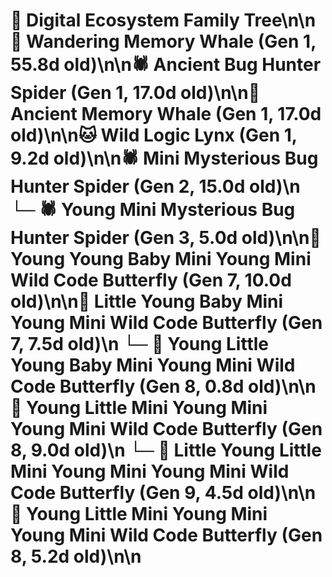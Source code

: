 # 🌳 Digital Ecosystem Family Tree\n\n🐋 Wandering Memory Whale (Gen 1, 55.8d old)\n\n🕷️ Ancient Bug Hunter Spider (Gen 1, 17.0d old)\n\n🐋 Ancient Memory Whale (Gen 1, 17.0d old)\n\n🐱 Wild Logic Lynx (Gen 1, 9.2d old)\n\n🕷️ Mini Mysterious Bug Hunter Spider (Gen 2, 15.0d old)\n  └─ 🕷️ Young Mini Mysterious Bug Hunter Spider (Gen 3, 5.0d old)\n\n🦋 Young Young Baby Mini Young Mini Wild Code Butterfly (Gen 7, 10.0d old)\n\n🦋 Little Young Baby Mini Young Mini Wild Code Butterfly (Gen 7, 7.5d old)\n  └─ 🦋 Young Little Young Baby Mini Young Mini Wild Code Butterfly (Gen 8, 0.8d old)\n\n🦋 Young Little Mini Young Mini Young Mini Wild Code Butterfly (Gen 8, 9.0d old)\n  └─ 🦋 Little Young Little Mini Young Mini Young Mini Wild Code Butterfly (Gen 9, 4.5d old)\n\n🦋 Young Little Mini Young Mini Young Mini Wild Code Butterfly (Gen 8, 5.2d old)\n\n